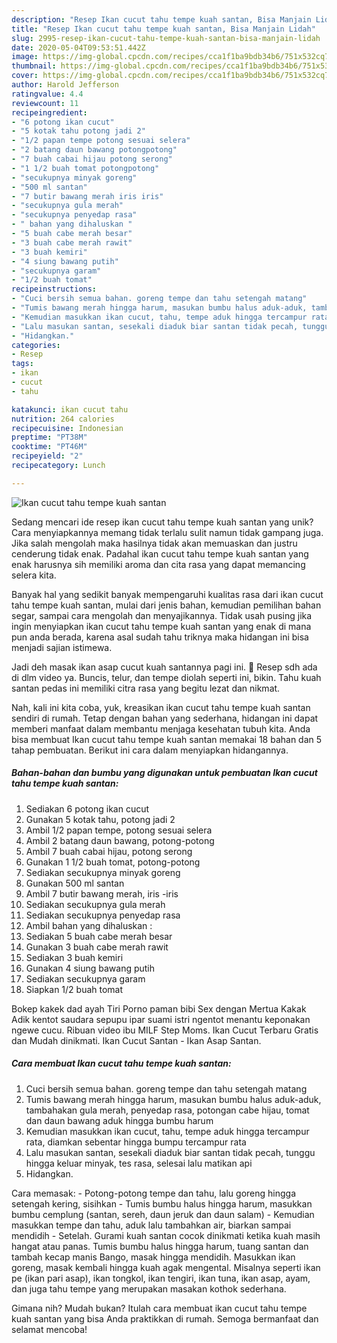 ```yaml
---
description: "Resep Ikan cucut tahu tempe kuah santan, Bisa Manjain Lidah"
title: "Resep Ikan cucut tahu tempe kuah santan, Bisa Manjain Lidah"
slug: 2995-resep-ikan-cucut-tahu-tempe-kuah-santan-bisa-manjain-lidah
date: 2020-05-04T09:53:51.442Z
image: https://img-global.cpcdn.com/recipes/cca1f1ba9bdb34b6/751x532cq70/ikan-cucut-tahu-tempe-kuah-santan-foto-resep-utama.jpg
thumbnail: https://img-global.cpcdn.com/recipes/cca1f1ba9bdb34b6/751x532cq70/ikan-cucut-tahu-tempe-kuah-santan-foto-resep-utama.jpg
cover: https://img-global.cpcdn.com/recipes/cca1f1ba9bdb34b6/751x532cq70/ikan-cucut-tahu-tempe-kuah-santan-foto-resep-utama.jpg
author: Harold Jefferson
ratingvalue: 4.4
reviewcount: 11
recipeingredient:
- "6 potong ikan cucut"
- "5 kotak tahu potong jadi 2"
- "1/2 papan tempe potong sesuai selera"
- "2 batang daun bawang potongpotong"
- "7 buah cabai hijau potong serong"
- "1 1/2 buah tomat potongpotong"
- "secukupnya minyak goreng"
- "500 ml santan"
- "7 butir bawang merah iris iris"
- "secukupnya gula merah"
- "secukupnya penyedap rasa"
- " bahan yang dihaluskan "
- "5 buah cabe merah besar"
- "3 buah cabe merah rawit"
- "3 buah kemiri"
- "4 siung bawang putih"
- "secukupnya garam"
- "1/2 buah tomat"
recipeinstructions:
- "Cuci bersih semua bahan. goreng tempe dan tahu setengah matang"
- "Tumis bawang merah hingga harum, masukan bumbu halus aduk-aduk, tambahakan gula merah, penyedap rasa, potongan cabe hijau, tomat dan daun bawang aduk hingga bumbu harum"
- "Kemudian masukkan ikan cucut, tahu, tempe aduk hingga tercampur rata, diamkan sebentar hingga bumpu tercampur rata"
- "Lalu masukan santan, sesekali diaduk biar santan tidak pecah, tunggu hingga keluar minyak, tes rasa, selesai lalu matikan api"
- "Hidangkan."
categories:
- Resep
tags:
- ikan
- cucut
- tahu

katakunci: ikan cucut tahu 
nutrition: 264 calories
recipecuisine: Indonesian
preptime: "PT38M"
cooktime: "PT46M"
recipeyield: "2"
recipecategory: Lunch

---
```



![Ikan cucut tahu tempe kuah santan](https://img-global.cpcdn.com/recipes/cca1f1ba9bdb34b6/751x532cq70/ikan-cucut-tahu-tempe-kuah-santan-foto-resep-utama.jpg)

Sedang mencari ide resep ikan cucut tahu tempe kuah santan yang unik? Cara menyiapkannya memang tidak terlalu sulit namun tidak gampang juga. Jika salah mengolah maka hasilnya tidak akan memuaskan dan justru cenderung tidak enak. Padahal ikan cucut tahu tempe kuah santan yang enak harusnya sih memiliki aroma dan cita rasa yang dapat memancing selera kita.

Banyak hal yang sedikit banyak mempengaruhi kualitas rasa dari ikan cucut tahu tempe kuah santan, mulai dari jenis bahan, kemudian pemilihan bahan segar, sampai cara mengolah dan menyajikannya. Tidak usah pusing jika ingin menyiapkan ikan cucut tahu tempe kuah santan yang enak di mana pun anda berada, karena asal sudah tahu triknya maka hidangan ini bisa menjadi sajian istimewa.

Jadi deh masak ikan asap cucut kuah santannya pagi ini. 🤩 Resep sdh ada di dlm video ya. Buncis, telur, dan tempe diolah seperti ini, bikin. Tahu kuah santan pedas ini memiliki citra rasa yang begitu lezat dan nikmat.


Nah, kali ini kita coba, yuk, kreasikan ikan cucut tahu tempe kuah santan sendiri di rumah. Tetap dengan bahan yang sederhana, hidangan ini dapat memberi manfaat dalam membantu menjaga kesehatan tubuh kita. Anda bisa membuat Ikan cucut tahu tempe kuah santan memakai 18 bahan dan 5 tahap pembuatan. Berikut ini cara dalam menyiapkan hidangannya.

<!--inarticleads1-->

##### Bahan-bahan dan bumbu yang digunakan untuk pembuatan Ikan cucut tahu tempe kuah santan:

1. Sediakan 6 potong ikan cucut
1. Gunakan 5 kotak tahu, potong jadi 2
1. Ambil 1/2 papan tempe, potong sesuai selera
1. Ambil 2 batang daun bawang, potong-potong
1. Ambil 7 buah cabai hijau, potong serong
1. Gunakan 1 1/2 buah tomat, potong-potong
1. Sediakan secukupnya minyak goreng
1. Gunakan 500 ml santan
1. Ambil 7 butir bawang merah, iris -iris
1. Sediakan secukupnya gula merah
1. Sediakan secukupnya penyedap rasa
1. Ambil  bahan yang dihaluskan :
1. Sediakan 5 buah cabe merah besar
1. Gunakan 3 buah cabe merah rawit
1. Sediakan 3 buah kemiri
1. Gunakan 4 siung bawang putih
1. Sediakan secukupnya garam
1. Siapkan 1/2 buah tomat


Bokep kakek dad ayah Tiri Porno paman bibi Sex dengan Mertua Kakak Adik kentot saudara sepupu ipar suami istri ngentot menantu keponakan ngewe cucu. Ribuan video ibu MILF Step Moms. Ikan Cucut Terbaru Gratis dan Mudah dinikmati. Ikan Cucut Santan - Ikan Asap Santan. 

<!--inarticleads2-->

##### Cara membuat Ikan cucut tahu tempe kuah santan:

1. Cuci bersih semua bahan. goreng tempe dan tahu setengah matang
1. Tumis bawang merah hingga harum, masukan bumbu halus aduk-aduk, tambahakan gula merah, penyedap rasa, potongan cabe hijau, tomat dan daun bawang aduk hingga bumbu harum
1. Kemudian masukkan ikan cucut, tahu, tempe aduk hingga tercampur rata, diamkan sebentar hingga bumpu tercampur rata
1. Lalu masukan santan, sesekali diaduk biar santan tidak pecah, tunggu hingga keluar minyak, tes rasa, selesai lalu matikan api
1. Hidangkan.


Cara memasak: - Potong-potong tempe dan tahu, lalu goreng hingga setengah kering, sisihkan - Tumis bumbu halus hingga harum, masukkan bumbu cemplung (santan, sereh, daun jeruk dan daun salam) - Kemudian masukkan tempe dan tahu, aduk lalu tambahkan air, biarkan sampai mendidih - Setelah. Gurami kuah santan cocok dinikmati ketika kuah masih hangat atau panas. Tumis bumbu halus hingga harum, tuang santan dan tambah kecap manis Bango, masak hingga mendidih. Masukkan ikan goreng, masak kembali hingga kuah agak mengental. Misalnya seperti ikan pe (ikan pari asap), ikan tongkol, ikan tengiri, ikan tuna, ikan asap, ayam, dan juga tahu tempe yang merupakan masakan kothok sederhana. 

Gimana nih? Mudah bukan? Itulah cara membuat ikan cucut tahu tempe kuah santan yang bisa Anda praktikkan di rumah. Semoga bermanfaat dan selamat mencoba!
